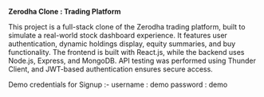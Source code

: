 **Zerodha Clone : Trading Platform**

This project is a full-stack clone of the Zerodha trading platform, built to simulate a real-world stock dashboard experience. It features user authentication, dynamic holdings display, equity summaries, and buy functionality. The frontend is built with React.js, while the backend uses Node.js, Express, and MongoDB. API testing was performed using Thunder Client, and JWT-based authentication ensures secure access.

Demo credentials for Signup :-
username : demo
password : demo
